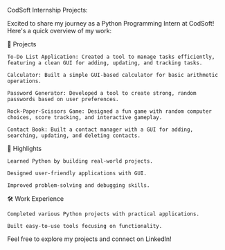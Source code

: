 CodSoft Internship Projects:

Excited to share my journey as a Python Programming Intern at CodSoft! Here's a quick overview of my work:

🚀 Projects

    To-Do List Application: Created a tool to manage tasks efficiently, featuring a clean GUI for adding, updating, and tracking tasks.

    Calculator: Built a simple GUI-based calculator for basic arithmetic operations.

    Password Generator: Developed a tool to create strong, random passwords based on user preferences.

    Rock-Paper-Scissors Game: Designed a fun game with random computer choices, score tracking, and interactive gameplay.

    Contact Book: Built a contact manager with a GUI for adding, searching, updating, and deleting contacts.

🌟 Highlights

    Learned Python by building real-world projects.

    Designed user-friendly applications with GUI.

    Improved problem-solving and debugging skills.



🛠️ Work Experience

    Completed various Python projects with practical applications.

    Built easy-to-use tools focusing on functionality.


Feel free to explore my projects and connect on LinkedIn! 

